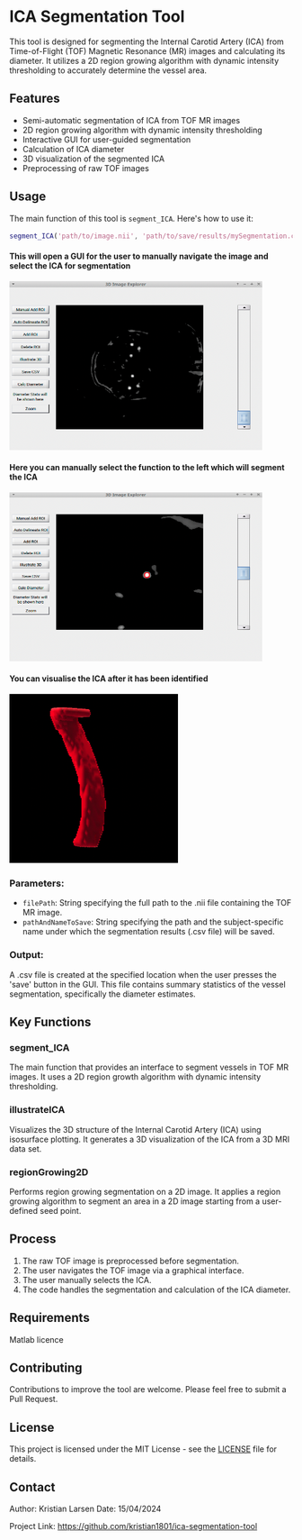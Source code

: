 # ICA Segmentation Tool

This tool is designed for segmenting the Internal Carotid Artery (ICA) from Time-of-Flight (TOF) Magnetic Resonance (MR) images and calculating its diameter. It utilizes a 2D region growing algorithm with dynamic intensity thresholding to accurately determine the vessel area.

## Features

- Semi-automatic segmentation of ICA from TOF MR images
- 2D region growing algorithm with dynamic intensity thresholding
- Interactive GUI for user-guided segmentation
- Calculation of ICA diameter
- 3D visualization of the segmented ICA
- Preprocessing of raw TOF images

## Usage

The main function of this tool is `segment_ICA`. Here's how to use it:

```matlab
segment_ICA('path/to/image.nii', 'path/to/save/results/mySegmentation.csv')
```
#### This will open a GUI for the user to manually navigate the image and select the ICA for segmentation
<img src="gui.png" alt="gui Example" height="300" width="450"/>

#### Here you can manually select the function to the left which will segment the ICA
<img src="choose.png" alt="gui Example" height="300" width="450"/>

#### You can visualise the ICA after it has been identified
<img src="ica.png" alt="gui Example" height="300" width="300"/>


### Parameters:
- `filePath`: String specifying the full path to the .nii file containing the TOF MR image.
- `pathAndNameToSave`: String specifying the path and the subject-specific name under which the segmentation results (.csv file) will be saved.

### Output:
A .csv file is created at the specified location when the user presses the 'save' button in the GUI. This file contains summary statistics of the vessel segmentation, specifically the diameter estimates.

## Key Functions

### segment_ICA
The main function that provides an interface to segment vessels in TOF MR images. It uses a 2D region growth algorithm with dynamic intensity thresholding.

### illustrateICA
Visualizes the 3D structure of the Internal Carotid Artery (ICA) using isosurface plotting. It generates a 3D visualization of the ICA from a 3D MRI data set.

### regionGrowing2D
Performs region growing segmentation on a 2D image. It applies a region growing algorithm to segment an area in a 2D image starting from a user-defined seed point.

## Process

1. The raw TOF image is preprocessed before segmentation.
2. The user navigates the TOF image via a graphical interface.
3. The user manually selects the ICA.
4. The code handles the segmentation and calculation of the ICA diameter.

## Requirements
Matlab licence

## Contributing

Contributions to improve the tool are welcome. Please feel free to submit a Pull Request.

## License

This project is licensed under the MIT License - see the [LICENSE](LICENSE) file for details.

## Contact

Author: Kristian Larsen
Date: 15/04/2024

Project Link: https://github.com/kristian1801/ica-segmentation-tool
